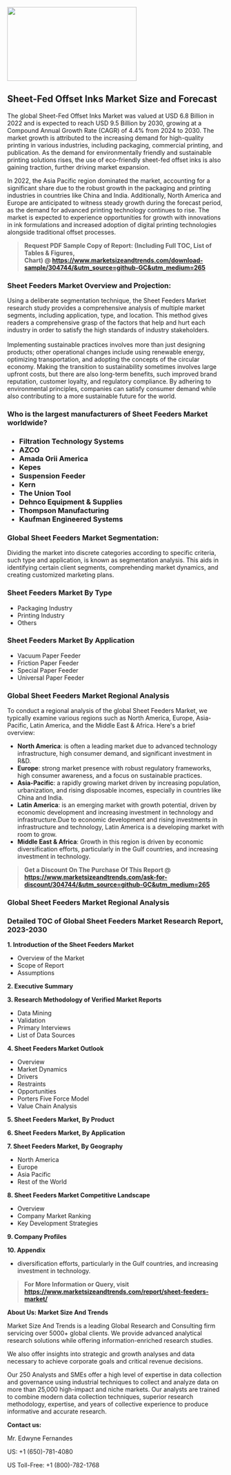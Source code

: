 <p><img class="alignnone size-medium wp-image-20088" src="https://ffe5etoiles.com/wp-content/uploads/2024/12/MST1-300x171.png" alt="" width="300" height="171" /></p><h2>Sheet-Fed Offset Inks Market Size and Forecast</h2><p>The global Sheet-Fed Offset Inks Market was valued at USD 6.8 Billion in 2022 and is expected to reach USD 9.5 Billion by 2030, growing at a Compound Annual Growth Rate (CAGR) of 4.4% from 2024 to 2030. The market growth is attributed to the increasing demand for high-quality printing in various industries, including packaging, commercial printing, and publication. As the demand for environmentally friendly and sustainable printing solutions rises, the use of eco-friendly sheet-fed offset inks is also gaining traction, further driving market expansion.</p><p>In 2022, the Asia Pacific region dominated the market, accounting for a significant share due to the robust growth in the packaging and printing industries in countries like China and India. Additionally, North America and Europe are anticipated to witness steady growth during the forecast period, as the demand for advanced printing technology continues to rise. The market is expected to experience opportunities for growth with innovations in ink formulations and increased adoption of digital printing technologies alongside traditional offset processes.</p></p><blockquote id="" class=""><strong>Request PDF Sample Copy of Report: (Including Full TOC, List of Tables &amp; Figures, Chart)&nbsp;@&nbsp;<strong><a href="https://www.marketsizeandtrends.com/download-sample/304744/&utm_source=github-GC&utm_medium=265" target="_blank">https://www.marketsizeandtrends.com/download-sample/304744/&utm_source=github-GC&utm_medium=265</a></strong></strong></blockquote><h3 id="" class="">Sheet Feeders Market&nbsp;Overview and Projection:</h3><p id="" class="">Using a deliberate segmentation technique, the Sheet Feeders Market research study provides a comprehensive analysis of multiple market segments, including application, type, and location. This method gives readers a comprehensive grasp of the factors that help and hurt each industry in order to satisfy the high standards of industry stakeholders. <br /> <br />Implementing sustainable practices involves more than just designing products; other operational changes include using renewable energy, optimizing transportation, and adopting the concepts of the circular economy. Making the transition to sustainability sometimes involves large upfront costs, but there are also long-term benefits, such improved brand reputation, customer loyalty, and regulatory compliance. By adhering to environmental principles, companies can satisfy consumer demand while also contributing to a more sustainable future for the world.</p><h3 id="" class="">Who is the largest manufacturers of&nbsp;Sheet Feeders Market worldwide?</h3><h3 class=""><p><ul><li>Filtration Technology Systems </li><li> AZCO </li><li> Amada Orii America </li><li> Kepes </li><li> Suspension Feeder </li><li> Kern </li><li> The Union Tool </li><li> Dehnco Equipment & Supplies </li><li> Thompson Manufacturing </li><li> Kaufman Engineered Systems</li></ul></p></h3><h3 id="" class="">Global&nbsp;Sheet Feeders Market Segmentation:</h3><p id="" class="">Dividing the market into discrete categories according to specific criteria, such type and application, is known as segmentation analysis. This aids in identifying certain client segments, comprehending market dynamics, and creating customized marketing plans.</p><h3 id="" class="">Sheet Feeders Market&nbsp;By Type</h3><p><p><ul><li>Packaging Industry</li><li> Printing Industry</li><li> Others</p></li></ul></p></p><h3 id="" class="">Sheet Feeders Market&nbsp;By Application</h3><p class=""><p><ul><li>Vacuum Paper Feeder</li><li> Friction Paper Feeder</li><li> Special Paper Feeder</li><li> Universal Paper Feeder</li></ul></p></p><h3 id="" class="">Global Sheet Feeders Market Regional Analysis</h3><p id="" class="">To conduct a regional analysis of the global Sheet Feeders Market, we typically examine various regions such as North America, Europe, Asia-Pacific, Latin America, and the Middle East &amp; Africa. Here's a brief overview:</p><ul><li><strong>North America</strong>: is often a leading market due to advanced technology infrastructure, high consumer demand, and significant investment in R&amp;D.</li><li><strong>Europe</strong>: strong market presence with robust regulatory frameworks, high consumer awareness, and a focus on sustainable practices.</li><li><strong>Asia-Pacific</strong>: a rapidly growing market driven by increasing population, urbanization, and rising disposable incomes, especially in countries like China and India.</li><li><strong>Latin America</strong>: is an emerging market with growth potential, driven by economic development and increasing investment in technology and infrastructure.Due to economic development and rising investments in infrastructure and technology, Latin America is a developing market with room to grow.</li><li><strong>Middle East &amp; Africa</strong>: Growth in this region is driven by economic diversification efforts, particularly in the Gulf countries, and increasing investment in technology.</li></ul><blockquote id="" class=""><strong>Get a Discount On The Purchase Of This Report @ <strong><a href="https://www.marketsizeandtrends.com/ask-for-discount/304744/&utm_source=github-GC&utm_medium=265" target="_blank">https://www.marketsizeandtrends.com/ask-for-discount/304744/&utm_source=github-GC&utm_medium=265</a></strong></strong></blockquote><h3 id="" class="">Global Sheet Feeders Market Regional Analysis</h3><h3 id="" class="">Detailed TOC of Global Sheet Feeders Market Research Report, 2023-2030</h3><p id="" class=""><strong>1. Introduction of the Sheet Feeders Market</strong></p><ul><li>Overview of the Market</li><li>Scope of Report</li><li>Assumptions</li></ul><p id="" class=""><strong>2. Executive Summary</strong></p><p id="" class=""><strong>3. Research Methodology of Verified Market Reports</strong></p><ul><li>Data Mining</li><li>Validation</li><li>Primary Interviews</li><li>List of Data Sources</li></ul><p id="" class=""><strong>4. Sheet Feeders Market Outlook</strong></p><ul><li>Overview</li><li>Market Dynamics</li><li>Drivers</li><li>Restraints</li><li>Opportunities</li><li>Porters Five Force Model</li><li>Value Chain Analysis</li></ul><p id="" class=""><strong>5. Sheet Feeders Market, By Product</strong></p><p id="" class=""><strong>6. Sheet Feeders Market, By Application</strong></p><p id="" class=""><strong>7. Sheet Feeders Market, By Geography</strong></p><ul><li>North America</li><li>Europe</li><li>Asia Pacific</li><li>Rest of the World</li></ul><p id="" class=""><strong>8. Sheet Feeders Market Competitive Landscape</strong></p><ul><li>Overview</li><li>Company Market Ranking</li><li>Key Development Strategies</li></ul><p id="" class=""><strong>9. Company Profiles</strong></p><p id="" class=""><strong>10. Appendix</strong></p><ul><li>diversification efforts, particularly in the Gulf countries, and increasing investment in technology.</li></ul><blockquote id="" class=""><strong>For More Information or Query, visit <strong><strong><a href="https://www.marketsizeandtrends.com/report/sheet-feeders-market/" target="_blank">https://www.marketsizeandtrends.com/report/sheet-feeders-market/</a></strong></strong></strong></blockquote><p id="" class=""><strong>About Us: Market Size And Trends</strong></p><p id="" class="">Market Size And Trends is a leading Global Research and Consulting firm servicing over 5000+ global clients. We provide advanced analytical research solutions while offering information-enriched research studies.</p><p id="" class="">We also offer insights into strategic and growth analyses and data necessary to achieve corporate goals and critical revenue decisions.</p><p id="" class="">Our 250 Analysts and SMEs offer a high level of expertise in data collection and governance using industrial techniques to collect and analyze data on more than 25,000 high-impact and niche markets. Our analysts are trained to combine modern data collection techniques, superior research methodology, expertise, and years of collective experience to produce informative and accurate research.</p><p id="" class=""><strong>Contact us:</strong></p><p id="" class="">Mr. Edwyne Fernandes</p><p id="" class="">US: +1 (650)-781-4080</p><p id="" class="">US Toll-Free: +1 (800)-782-1768</p>
